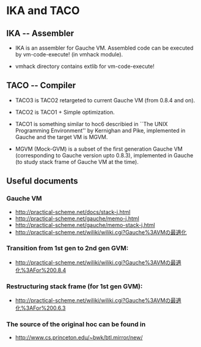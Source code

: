 # IKA and TACO

## IKA -- Assembler

* IKA is an assembler for Gauche VM.
  Assembled code can be executed by vm-code-execute! (in vmhack module).

* vmhack directory contains extlib for vm-code-execute!


## TACO -- Compiler

* TACO3 is TACO2 retargeted to current Gauche VM (from 0.8.4 and on).

* TACO2 is TACO1 + Simple optimization.

* TACO1 is something similar to hoc6 describied in
  ``The UNIX Programming Environment'' by Kernighan and Pike,
  implemented in Gauche and the target VM is MGVM.

*  MGVM (Mock-GVM) is a subset of the first generation Gauche VM
  (corresponding to Gauche version upto 0.8.3), implemented in Gauche
  (to study stack frame of Gauche VM at the time).

## Useful documents
### Gauche VM

  - http://practical-scheme.net/docs/stack-j.html
  - http://practical-scheme.net/gauche/memo-j.html
  - http://practical-scheme.net/gauche/memo-stack-j.html
  - http://practical-scheme.net/wiliki/wiliki.cgi?Gauche%3AVMの最適化

### Transition from 1st gen to 2nd gen GVM:

  - http://practical-scheme.net/wiliki/wiliki.cgi?Gauche%3AVMの最適化%3AFor%200.8.4

### Restructuring stack frame (for 1st gen GVM):

  - http://practical-scheme.net/wiliki/wiliki.cgi?Gauche%3AVMの最適化%3AFor%200.6.3

###  The source of the original hoc can be found in

  -  http://www.cs.princeton.edu/~bwk/btl.mirror/new/

